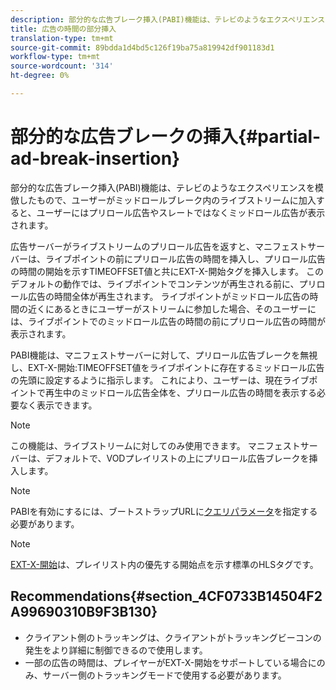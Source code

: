 ```yaml
---
description: 部分的な広告ブレーク挿入(PABI)機能は、テレビのようなエクスペリエンスを模倣したもので、ユーザーがミッドロールブレーク内のライブストリームに加入すると、ユーザーにはプリロール広告やスレートではなくミッドロール広告が表示されます。
title: 広告の時間の部分挿入
translation-type: tm+mt
source-git-commit: 89bdda1d4bd5c126f19ba75a819942df901183d1
workflow-type: tm+mt
source-wordcount: '314'
ht-degree: 0%

---
```



# 部分的な広告ブレークの挿入{#partial-ad-break-insertion}

部分的な広告ブレーク挿入(PABI)機能は、テレビのようなエクスペリエンスを模倣したもので、ユーザーがミッドロールブレーク内のライブストリームに加入すると、ユーザーにはプリロール広告やスレートではなくミッドロール広告が表示されます。

広告サーバーがライブストリームのプリロール広告を返すと、マニフェストサーバーは、ライブポイントの前にプリロール広告の時間を挿入し、プリロール広告の時間の開始を示すTIMEOFFSET値と共にEXT-X-開始タグを挿入します。 このデフォルトの動作では、ライブポイントでコンテンツが再生される前に、プリロール広告の時間全体が再生されます。 ライブポイントがミッドロール広告の時間の近くにあるときにユーザーがストリームに参加した場合、そのユーザーには、ライブポイントでのミッドロール広告の時間の前にプリロール広告の時間が表示されます。

PABI機能は、マニフェストサーバーに対して、プリロール広告ブレークを無視し、EXT-X-開始:TIMEOFFSET値をライブポイントに存在するミッドロール広告の先頭に設定するように指示します。 これにより、ユーザーは、現在ライブポイントで再生中のミッドロール広告全体を、プリロール広告の時間を表示する必要なく表示できます。

>[!NOTE]
>
>この機能は、ライブストリームに対してのみ使用できます。 マニフェストサーバーは、デフォルトで、VODプレイリストの上にプリロール広告ブレークを挿入します。

>[!NOTE]
>
>PABIを有効にするには、ブートストラップURLに[クエリパラメータ](/help/primetime-ad-insertion/~old-msapi-topics/ms-getting-started/ms-api-query-params.md)を指定する必要があります。

>[!NOTE]
>
>[EXT-X-開始](https://tools.ietf.org/html/rfc8216#section-4.3.5.2)は、プレイリスト内の優先する開始点を示す標準のHLSタグです。

## Recommendations{#section_4CF0733B14504F2A99690310B9F3B130}

* クライアント側のトラッキングは、クライアントがトラッキングビーコンの発生をより詳細に制御できるので使用します。
* 一部の広告の時間は、プレイヤーがEXT-X-開始をサポートしている場合にのみ、サーバー側のトラッキングモードで使用する必要があります。